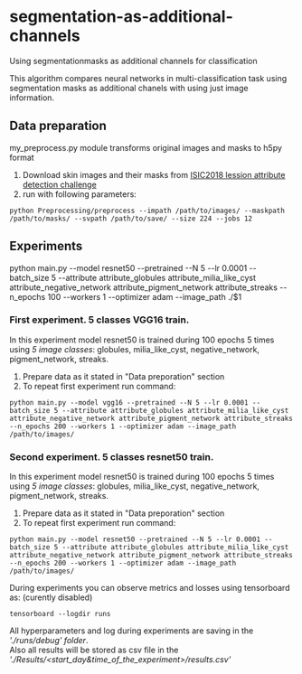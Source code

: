 # segmentation-as-additional-channels
Using segmentationmasks as additional channels for classification

This algorithm compares neural networks in multi-classification task using segmentation masks as additional chanels with using just image information.

## Data preparation
my_preprocess.py module transforms original images and masks to h5py format

1. Download skin images and their masks from [ISIC2018 lession attribute detection challenge](https://challenge.kitware.com/#phase/5abcbb6256357d0139260e5f)
2. run with following parameters:
~~~~
python Preprocessing/preprocess --impath /path/to/images/ --maskpath /path/to/masks/ --svpath /path/to/save/ --size 224 --jobs 12
~~~~
## Experiments
python main.py --model resnet50 --pretrained --N 5 --lr 0.0001 --batch_size 5 --attribute attribute_globules attribute_milia_like_cyst attribute_negative_network attribute_pigment_network attribute_streaks  --n_epochs 100 --workers 1 --optimizer adam --image_path ./$1

### First experiment. 5 classes VGG16 train.
In this experiment model resnet50 is trained during 100 epochs 5 times using *5 image classes*: globules, milia_like_cyst, negative_network, pigment_network, streaks.
1. Prepare data as it stated in "Data preporation" section
2. To repeat first experiment run command:
~~~~
python main.py --model vgg16 --pretrained --N 5 --lr 0.0001 --batch_size 5 --attribute attribute_globules attribute_milia_like_cyst attribute_negative_network attribute_pigment_network attribute_streaks  --n_epochs 200 --workers 1 --optimizer adam --image_path /path/to/images/
~~~~

### Second experiment. 5 classes resnet50 train.
In this experiment model resnet50 is trained during 100 epochs 5 times using *5 image classes*: globules, milia_like_cyst, negative_network, pigment_network, streaks.
1. Prepare data as it stated in "Data preporation" section
2. To repeat first experiment run command:
~~~~
python main.py --model resnet50 --pretrained --N 5 --lr 0.0001 --batch_size 5 --attribute attribute_globules attribute_milia_like_cyst attribute_negative_network attribute_pigment_network attribute_streaks  --n_epochs 200 --workers 1 --optimizer adam --image_path /path/to/images/
~~~~


During experiments you can observe metrics and losses using tensorboard as: (curently disabled)
~~~~
tensorboard --logdir runs
~~~~
All hyperparameters and log during experiments are saving in the *'./runs/debug' folder*. <br>
Also all results will be stored as csv file in the *'./Results/<start_day&time_of_the_experiment>/results.csv'*
